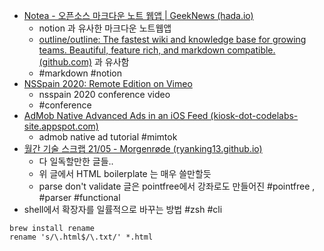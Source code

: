 - [Notea - 오픈소스 마크다운 노트 웹앱 | GeekNews (hada.io)](https://news.hada.io/topic?id=4370)
    - notion 과 유사한 마크다운 노트웹앱
    - [outline/outline: The fastest wiki and knowledge base for growing teams. Beautiful, feature rich, and markdown compatible. (github.com)](https://github.com/outline/outline) 과 유사함
    - #markdown #notion 
- [NSSpain 2020: Remote Edition on Vimeo](https://vimeo.com/showcase/7769418?page=2)
    - nsspain 2020 conference video
    - #conference 
- [AdMob Native Advanced Ads in an iOS Feed (kiosk-dot-codelabs-site.appspot.com)](https://kiosk-dot-codelabs-site.appspot.com/codelabs/admob-native-advanced-feed-ios/index.html?index=..%2F..index#0)
    - admob native ad tutorial #mimtok 
- [월간 기술 스크랩 21/05 - Morgenrøde (ryanking13.github.io)](https://ryanking13.github.io/2021/05/31/monthly-log-2105.html)
    - 다 일독할만한 글들.. 
    - 위 글에서 HTML boilerplate 는 매우 쓸만할듯
    - parse don't validate 글은 pointfree에서 강좌로도 만들어진 #pointfree , #parser #functional 
- shell에서 확장자를 일률적으로 바꾸는 방법 #zsh #cli 

```
brew install rename
rename 's/\.html$/\.txt/' *.html
```



